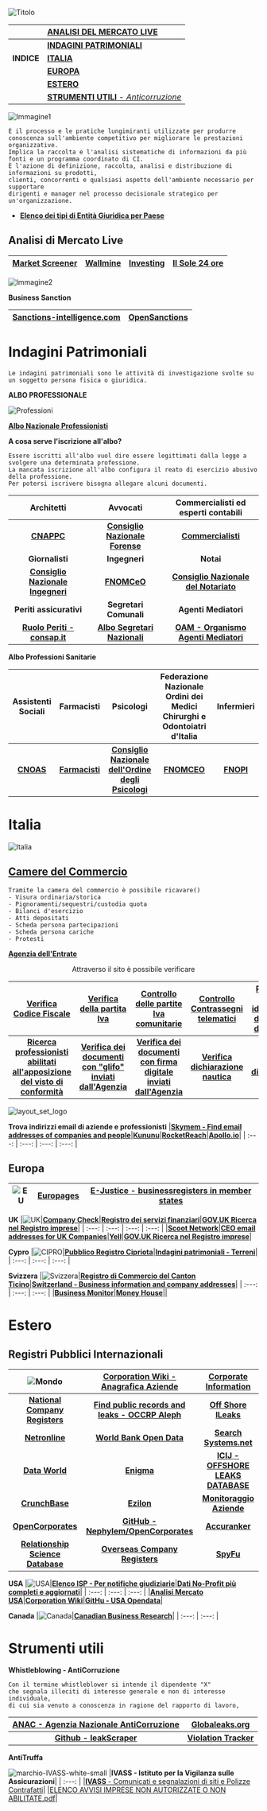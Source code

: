 ![Titolo](https://user-images.githubusercontent.com/98583912/199370645-c7413e35-f793-4537-81ed-cdb85ce02ead.gif)

||[**ANALISI DEL MERCATO LIVE**](https://github.com/CScorza/CORPINT-Corporate-Intelligence#analisi-di-mercato-live)
| :---: | :--- |
||[**INDAGINI PATRIMONIALI**](https://github.com/CScorza/CORPINT-Corporate-Intelligence#indagini-patrimoniali)|
|**INDICE**|[**ITALIA**](https://github.com/CScorza/CORPINT-Corporate-Intelligence#italia)|
||[**EUROPA**](https://github.com/CScorza/CORPINT-Corporate-Intelligence#europa)|
||[**ESTERO**](https://github.com/CScorza/CORPINT-Corporate-Intelligence#estero)|
||[**STRUMENTI UTILI** - *Anticorruzione*](https://github.com/CScorza/CORPINT-Corporate-Intelligence#strumenti-utili)|

![Immagine1](https://user-images.githubusercontent.com/98583912/199541265-6a80c99a-f964-4626-9074-91a93e3e79b6.gif)
```
È il processo e le pratiche lungimiranti utilizzate per produrre 
conoscenza sull'ambiente competitivo per migliorare le prestazioni organizzative.
Implica la raccolta e l'analisi sistematiche di informazioni da più fonti e un programma coordinato di CI. 
È l'azione di definizione, raccolta, analisi e distribuzione di informazioni su prodotti, 
clienti, concorrenti e qualsiasi aspetto dell'ambiente necessario per supportare 
dirigenti e manager nel processo decisionale strategico per un'organizzazione.
```
- [**Elenco dei tipi di Entità Giuridica per Paese**](https://en.wikipedia.org/wiki/List_of_legal_entity_types_by_country)

## Analisi di Mercato Live

|[**Market Screener**](https://www.marketscreener.com/)|[**Wallmine**](https://pl.wallmine.com/)|[**Investing**](https://it.investing.com/)|[**Il Sole 24 ore**](https://www.ilsole24ore.com/)|
| :---: | :---: | :---: | :---: |

![Immagine2](https://user-images.githubusercontent.com/98583912/199372706-5dac3d74-e8f1-41dd-bda0-66b180c95a52.gif)


**Business Sanction**

|[**Sanctions-intelligence.com**](https://www.sanctions-intelligence.com/about/)|[**OpenSanctions**](https://www.opensanctions.org/)|
| :---: | :---: |
# Indagini Patrimoniali
```
Le indagini patrimoniali sono le attività di investigazione svolte su un soggetto persona fisica o giuridica.
```

**ALBO PROFESSIONALE**

![Professioni](https://user-images.githubusercontent.com/98583912/209233786-36c19af3-278e-4934-a450-e85346f2c57a.gif)

[**Albo Nazionale Professionisti**](https://www.albonazionaleprofessionisti.it/)

**A cosa serve l'iscrizione all'albo?**
```
Essere iscritti all'albo vuol dire essere legittimati dalla legge a svolgere una determinata professione. 
La mancata iscrizione all'albo configura il reato di esercizio abusivo della professione. 
Per potersi iscrivere bisogna allegare alcuni documenti.
```

|**Architetti**|**Avvocati**|**Commercialisti ed esperti contabili**|
| :---: | :---: | :---: | 
|[**CNAPPC**](http://www.cnappc.it/default.aspx)|[**Consiglio Nazionale Forense**](https://www.consiglionazionaleforense.it/ricerca-avvocati)|[**Commercialisti**](https://commercialisti.it/iscritti)|
|**Giornalisti**|**Ingegneri**|**Notai**|
[**Consiglio Nazionale Ingegneri**](https://www.cni.it/albo-unico)|[**FNOMCeO**](https://portale.fnomceo.it/cerca-prof/)|[**Consiglio Nazionale del Notariato**](https://www.notariato.it/it/trova-notaio)
|**Periti assicurativi**|**Segretari Comunali**|**Agenti Mediatori**|
|[**Ruolo Periti - consap.it**](http://ruoloperiti.consap.it/web/M/Ricerca)|[**Albo Segretari Nazionali**](https://albosegretari.interno.gov.it/SearchSegretario)|[**OAM - Organismo Agenti Mediatori**](https://www.organismo-am.it/)|

**Albo Professioni Sanitarie**

|**Assistenti Sociali**|**Farmacisti**|**Psicologi**|**Federazione Nazionale Ordini dei Medici Chirurghi e Odontoiatri d'Italia**|**Infermieri**
| :---: | :---: | :---: | :---: | :---: |
|[**CNOAS**](https://www.cnoas.info/cgi-bin/cnoas/albo_nazionale.cgi)|[**Farmacisti**](https://www.intranet-fofi.it/SitoFOFI/AlboUnicoNazionale.aspx)|[**Consiglio Nazionale dell'Ordine degli Psicologi**](https://areariservata.psy.it/cgi-bin/areariservata/albo_nazionale.cgi)|[**FNOMCEO**](https://portale.fnomceo.it/cerca-prof/)|[**FNOPI**](https://www.fnopi.it/gli-ordini-provinciali/ricerca-albo/)|


# Italia
![Italia](https://user-images.githubusercontent.com/98583912/199543084-4f9fd457-bcc9-43ab-9b87-b2b1946725aa.gif)
## [Camere del Commercio](https://www.camcom.gov.it/)
```
Tramite la camera del commercio è possibile ricavare()
- Visura ordinaria/storica
- Pignoramenti/sequestri/custodia quota
- Bilanci d'esercizio
- Atti depositati
- Scheda persona partecipazioni
- Scheda persona cariche
- Protesti
```

[**Agenzia dell'Entrate**](https://www.agenziaentrate.gov.it/portale/)
<p align="center">Attraverso il sito è possibile verificare</p>

|[**Verifica Codice Fiscale**](https://telematici.agenziaentrate.gov.it/VerificaCF/Scegli.do?parameter=verificaCf)|[**Verifica della partita Iva**](https://www.agenziaentrate.gov.it/portale/web/guest/verifica-della-partita-iva)|[**Controllo delle partite Iva comunitarie**](https://www.agenziaentrate.gov.it/portale/web/guest/controllo-delle-partite-iva-comunitarie)|[**Controllo Contrassegni telematici**](https://www.agenziaentrate.gov.it/portale/web/guest/controllo-contrassegni-telematici)|[**Ricerca del codice identificativo dei contratti di locazione**](https://www.agenziaentrate.gov.it/portale/web/guest/ricerca-del-codice-identificativo-dei-contratti-di-locazione)|
| :---: | :---: | :---: |:---: | :---: |
|[**Ricerca professionisti abilitati all'apposizione del visto di conformità**](https://www.agenziaentrate.gov.it/portale/web/guest/ricerca-professionisti-abilitati-all-apposizione-del-visto-di-conformit%C3%A0)|[**Verifica dei documenti con "glifo" inviati dall'Agenzia**](https://www.agenziaentrate.gov.it/portale/web/guest/servizi/servizitrasversali/verifica/verifica-documenti-glifo-da-agenzia)|[**Verifica dei documenti con firma digitale inviati dall'Agenzia**](https://www.agenziaentrate.gov.it/portale/web/guest/servizi/servizitrasversali/verifica/verifica-della-firma-digitale-da-agenzia)|[**Verifica dichiarazione nautica**](https://www.agenziaentrate.gov.it/portale/web/guest/verifica-dichiarazione-nautica)|[**Verifica ricevuta dichiarazione di intento**](https://www.agenziaentrate.gov.it/portale/web/guest/verifica-ricevuta-dichiarazione-di-intento)|

![layout_set_logo](https://user-images.githubusercontent.com/98583912/196758088-b3171634-33c1-4dc5-8c6f-3dfe7e4a285f.png)

**Trova indirizzi email di aziende e professionisti**
|[**Skymem - Find email addresses of companies and people**](http://www.skymem.info/)|[**Kununu**](https://www.kununu.com/)|[**RocketReach**](https://rocketreach.co/)|[**Apollo.io**](https://www.apollo.io/)|
| :---: | :---: | :---: | :---: |

## Europa
|![EU](https://user-images.githubusercontent.com/98583912/199543152-df291730-6207-46ac-a195-ece15af65d5b.gif)|[**Europages**](http://www.europages.co.uk/)|[**E-Justice - businessregisters in member states**](https://e-justice.europa.eu/content_business_registers_in_member_states-106-en.do)|
| :---: | :---: | :---: |

**UK**
|![UK](https://user-images.githubusercontent.com/98583912/199543213-97e9ed5c-fb57-435e-8aca-e7e123f940ff.gif)|[**Company Check**](https://companycheck.co.uk/)|[**Registro dei servizi finanziari**](https://register.fca.org.uk/s/)|[**GOV.UK Ricerca nel Registro imprese**](https://find-and-update.company-information.service.gov.uk/)|
| :---: | :---: | :---: | :---: |
|[**Scoot Network**](http://www.scoot.co.uk/)|[**CEO email addresses for UK Companies**](https://www.ceoemail.com/)|[**Yell**](https://www.yell.com/)|[**GOV.UK Ricerca nel Registro imprese**](https://find-and-update.company-information.service.gov.uk/)|


**Cypro**
|![CIPRO](https://user-images.githubusercontent.com/98583912/199543263-70f9ffb5-420a-49e7-b46a-2a454cbddf41.gif)|[**Pubblico Registro Cipriota**](https://efiling.drcor.mcit.gov.cy/DrcorPublic/SearchForm.aspx?sc=0&lang=EN)|[**Indagini patrimoniali - Terreni**](https://eservices.dls.moi.gov.cy/#/national/geoportalmapviewer)|
| :---: | :---: | :---: |

**Svizzera**
|![Svizzera](https://user-images.githubusercontent.com/98583912/199543300-2f70e288-6fcc-43c4-bc98-2cca25c280d9.gif)|[**Registro di Commercio del Canton Ticino**](https://ti.chregister.ch/cr-portal/suche/suche.xhtml)|[**Switzerland - Business information and company addresses**](https://business-monitor.ch/en)|
| :---: | :---: | :---: |
|[**Business Monitor**](https://business-monitor.ch/)|[**Money House**](https://moneyhouse.ch/)||


# Estero
## Registri Pubblici Internazionali
|![Mondo](https://user-images.githubusercontent.com/98583912/199543480-c53d28dc-f1a9-476c-b989-d1122d41c2ec.gif)|[**Corporation Wiki - Anagrafica Aziende**](https://www.corporationwiki.com/)|[**Corporate Information**](http://www.corporateinformation.com/)|
| :---: | :---: | :---: |
|[**National Company Registers**](https://en.wikipedia.org/wiki/List_of_company_registers)|[**Find public records and leaks - OCCRP Aleph**](https://data.occrp.org/)|[**Off Shore lLeaks**](https://offshoreleaks.icij.org/)|
|[**Netronline**](https://www.netronline.com/public_records.htm)|[**World Bank Open Data**](https://data.worldbank.org/)|[**Search Systems.net**](https://publicrecords.searchsystems.net/)|
|[**Data World**](https://data.world/)|[**Enigma**](https://enigma.com/)|[**ICIJ - OFFSHORE LEAKS DATABASE**](https://offshoreleaks.icij.org/)|[**infobel - Ricerca tramite numero di telefono**](https://www.infobel.com/fr/world)|[**Data Portals**](http://dataportals.org/)|
|[**CrunchBase**](https://www.crunchbase.com/)|[**Ezilon**](http://www.ezilon.com/)|[**Monitoraggio Aziende**](https://www.owler.com/)|
|[**OpenCorporates**](https://opencorporates.com/)|[**GitHub - Nephylem/OpenCorporates**](https://github.com/Nephylem/OpenCorporates)|[**Accuranker**](https://www.accuranker.com/)|[**Serpstat**](https://serpstat.com/)|
|[**Relationship Science Database**](https://relationshipscience.com/)|[**Overseas Company Registers**](https://www.gov.uk/government/publications/overseas-registries/overseas-registries)|[**SpyFu**](http://www.spyfu.com/)|

**USA**
|![USA](https://user-images.githubusercontent.com/98583912/199543550-4b378fba-38ef-494e-8bb5-a388df545029.gif)|[**Elenco ISP - Per notifiche giudiziarie**](https://www.search.org/resources/isp-list/)|[**Dati No-Profit più completi e aggiornati**](http://www.guidestar.org/)|
| :---: | :---: | :---: |
|[**Analisi Mercato USA**](https://www.financecharts.com/)|[**Corporation Wiki**](https://www.corporationwiki.com/companies/)|[**GitHu - USA Opendata**](https://github.com/sunlightpolicy/opendata/blob/master/USlocalopendataportals.csv)|

**Canada**
|![Canada](https://user-images.githubusercontent.com/98583912/199543594-a50b57c1-226a-47d7-8cd9-1a061b02ca38.gif)|[**Canadian Business Research**](https://www.canada.ca/en/services/business/research.html)|
| :---: | :---: |

# Strumenti utili

**Whistleblowing - AntiCorruzione**
```
Con il termine whistleblower si intende il dipendente "X" 
che segnala illeciti di interesse generale e non di interesse individuale, 
di cui sia venuto a conoscenza in ragione del rapporto di lavoro, 
```
|[**ANAC - Agenzia Nazionale AntiCorruzione**](https://www.anticorruzione.it/-/whistleblowing)|[**Globaleaks.org**](https://www.globaleaks.org/)|
| :---: | :---: |
|[**Github - leakScraper**](https://github.com/Acceis/leakScraper/wiki/leakScraper)|[**Violation Tracker**](https://violationtracker.goodjobsfirst.org/)|

**AntiTruffa**

![marchio-IVASS-white-small](https://user-images.githubusercontent.com/98583912/201621700-4e779ac2-a992-4311-9f0e-b20251cbe947.png)
|**IVASS - Istituto per la Vigilanza sulle Assicurazioni**|
| :---: |
|[**IVASS** - Comunicati e segnalazioni di siti e Polizze Contrafatti](https://www.ivass.it/media/comunicati/)|
|[ELENCO AVVISI IMPRESE NON AUTORIZZATE O NON ABILITATE.pdf](https://github.com/CScorza/CORPINT-Corporate-Intelligence/files/10001461/ELENCO_AVVISI_IMPRESE_NON_AUTORIZZATE_O_NON_ABILITATE.pdf)|
